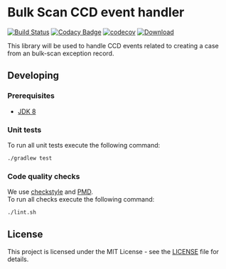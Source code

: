 # Bulk Scan CCD event handler

[![Build Status](https://travis-ci.org/hmcts/bulk-scan-ccd-event-handler-lib.svg?branch=master)](https://travis-ci.org/hmcts/bulk-scan-ccd-event-handler-lib)
[![Codacy Badge](https://api.codacy.com/project/badge/Grade/d17f0de26d1c4f339dd58bfee53c7fc8)](https://www.codacy.com/app/HMCTS/bulk-scan-ccd-event-handler-lib)
[![codecov](https://codecov.io/gh/hmcts/bulk-scan-ccd-event-handler-lib/branch/master/graph/badge.svg)](https://codecov.io/gh/hmcts/bulk-scan-ccd-event-handler-lib)
[![Download](https://api.bintray.com/packages/hmcts/hmcts-maven/bulk-scan-ccd-event-handler/images/download.svg) ](https://bintray.com/hmcts/hmcts-maven/bulk-scan-ccd-event-handler/_latestVersion)

This library will be used to handle CCD events related to creating a case from an bulk-scan exception record.

## Developing

### Prerequisites
- [JDK 8](https://java.com)

### Unit tests
To run all unit tests execute the following command:
```bash
./gradlew test
```

### Code quality checks
We use [checkstyle](http://checkstyle.sourceforge.net/) and [PMD](https://pmd.github.io/).  
To run all checks execute the following command:
```bash
./lint.sh
```

## License
This project is licensed under the MIT License - see the [LICENSE](LICENSE) file for details.
